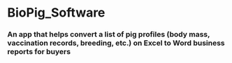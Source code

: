 # BioPig_Software
### An app that helps convert a list of pig profiles (body mass, vaccination records, breeding, etc.) on Excel to Word business reports for buyers
